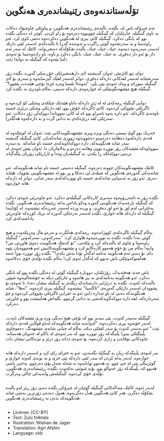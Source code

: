 # تۆڵەستاندنەوەی رێنیشانده‌ری هه‌نگوین

##
ئەم چیرۆكە باس لە، نگێده، باڵنده‌ی ڕێنیشانده‌ری هه‌نگوین، و پیاوێكی چاوچنۆك دەكات بە ناوی گینگیلە. جارێكیان كە گینگیلە چووبووە دەرەوە بۆ راو كردن، گوێی لە دەنگی نگێده بوو كە بانگی دەكرد. گینگیلە كاتێ بیری لە هەنگوین دەكردەوە ده‌می ئاوی کرد. ئەو راوەستا و بە سه‌رنجه‌وه گوێی راگرت و ئەوەندە گەڕا تا باڵندەكەی لەسەر لقی دارێك لەسەر سەریەوە دیتەوە. جیك، جیك، جیك، باڵندە بچکۆڵه‌که‌ دەیجریواند، كاتێك لە سەر ئەم دار بۆ ئەو دار دەفڕی. به جیك، جیك، جیك، بانگی دەكرد و ناوه‌، ناو رادەوەستا بۆ ئەوەی دڵنیا بێتەوە كە گینگیلە بە دوایدا دێت

##
دوای نیو كاتژمێر، ئەوان گەیشتنە لای دارهەنجیرێكی خۆڕسکی گەورە. نگێده زۆر سەرشێتانە لەسەر لقه‌کانی داره‌که دەفڕی. دواتر لەسەر لقێک گیرسایەوە و سەری بۆ لای گینگیلە سوڕاند و وەك ئەوەی پێی بڵێ: "ئەوەتا! ئێستا وەرە ئێرە! بۆچی هێنده‌ت پێچوو؟" گینگیلە هیچ مێشهەنگوینێكی لە خوارەوەی داره‌که نەبینی، بەڵام باوەڕی بە نگێده كرد.

##
دوایی گینگیلە ڕمه‌که‌ی لە له ژێر داره‌که داناو هێندێک چیلكەی وشكی كۆ كردەوە و ئاگرێكی بچووكی كردەوە. كاتێ ئاگرەكە خۆش بوو، لقه‌ دارێكی وشكی درێژی خستە ناوه‌ندی ئاگرەكە. ئەو دارە بەوە ناسراو بوو كە له کاتی سووتاندا دووکه‌ڵی زۆر دەكات. ئەو سه‌رێکی لقه دڕێژه‌که‌ی به ددانی گرت و به داره‌که‌وه هه‌ڵگه‌ڕا.

##
خه‌ریک بوو گوێ بیستی دەنگی ویزە ویزی مێشهەنگوینەكانی بێت. ئەوان له کونێکه‌وه له قه‌دی داره‌که‌‌وه ده‌هاتنه ده‌ره‌وه‌و ده‌چوونه‌وه ژووری شانه‌که‌یان. كاتێ گینگیلە گەیشتە سەر شانە هەنگوینەكە، داره‌ دووکه‌ڵاویه‌که‌ی خسته ناو شانه‌که. به سه‌ره سووتاوه‌که‌،مێشه‌کان زۆر تووڕە بوون وهاتنه‌ ده‌ره‌و و په‌لاماریان دا. ئەوان پێش ئه‌وه‌ی له ترسی دووکه‌ڵکه ڕا بکه‌ن، به گینگیله‌یان وه‌دا و ئازارێکی زۆریان پێگه‌گیاند.

##
کاتێک مێشهەنگوینەكان چوونە دەرەوە، گینگیلە دەستی خستە ناو شانه هه‌نگوینه‌که‌. ئەو شانەیەكی گەورەی هەنگوین كە شیلەی لێ دەتكا و پڕ بوو لە مێشهەنگوینی بچووك، هێنایە دەرێ. ئەو زۆر بە ئەسپایی شانەكەی خستە ناو توورەکەکەی سەر شانی. دواتر له دارەكه هاتە خوارەوە.

##
نگێده زۆر بە تامەزرۆییەوە سەیری كارەكانی گینگیلەی دەكرد. ئەو چاوەڕێی ئەوەی دەكرد كە گینگیلە پارچه‌‌یه‌ک هەنگوینی گه‌وره‌ وەكو پاداش بداته‌ ڕێنیشانده‌ری هه‌نگوین. نگێده بەخێرایی لەم لق بۆ ئەو لق دەفڕی، و وردە وردە لەسەر عەرزەکە نیشتەوە. لە كۆتاییدا گینگیلە لە داره‌که هاتە خوارێ. نگێده لەسەر بەردێكی گەورە لە نزیك كوڕەكە چاوەڕێی پاداشتەكەی كرد.

##
بەڵام گینگیلە ئاگرەكەی كووژاندەوە، ڕمه‌که‌ی هەڵگرت و بەرەو ماڵ وەڕێكەوت و هیچ گوێی نه‌دا نگێده. نگێده بە تووڕەییەوە هاواری کرد: "سه‌رکه‌وتن، سه‌رکه‌وتن" گینگیلە راوەستا و چاوی لە باڵندەكە كرد و پێكەنی: "تۆ كەمێك هەنگوینت دەوێ هاوڕێی من؟ وانیه! بەڵام من بۆ خۆم هەموو كارەكانم كرد و مێشهەنگوینەكانیش ئەو هەمووەیان پێوە دام. بۆ دەبێ ئەم هەنگوینە بەتامە لەگەڵ تۆدا بەش بكەم؟" نگێده زۆر تووڕە بوو! ئەمە هەڵسوکەوتێکی باش نەبوو كە لەگەڵ ئەوی كرد! بەڵام نگێده تۆڵه‌ی خۆی ده‌کاته‌وه.

##
پاش چه‌ند هه‌فته‌یه‌ک، رۆژێكیان، دووبارە گینگیلە گوێی لە دەنگی نگێده بوو كە بانگی دەكرد. ئەو هەنگوینە بەتامەکەی بە بیر هاتەوە و جارێكی دیكە بە خۆشحاڵییەوە شوێن باڵندەكە كەوت. نگێده بە درێژایی دارستانەكە رێگەی بە گینگیلە نیشان دەدا، تا ئەوەی بۆ پشوودان لەسەر دارێكی گەورەی "ئاكاسیا" نیشتەوە. گینگیلە بیری كردەوە، "ئه‌ها"، شانە هەنگوینەكە دەبێ له‌ ناو ئه‌داره‌ دابێ ئەو بە خێرایی ئاگرێكی بچووکی كردەوە و چۆ سه‌رداره‌که، لقه‌ داره دووکه‌ڵاویه‌که‌شی بە ددانی گرتبوو. نگێداش هه‌ڵنیشت بوو و چاوڕێی ده‌رکرد.

##
گینگیلە بەسەر كەوت، پێی سەیر بوو كە بۆچی هیچ دەنگی وزە وزی مێشەكان نایەت. لەبەر خۆیەوە بیری دەكردەوە، "لەوانەیە شانە هەنگوینەكە لەناو قوڵایی قەدی داره‌که‌ بێت." ئەو بەسەر كەوت بۆ سەر لقێكی دیكە، بەڵام لە جیاتی شانەی مێشهەنگ، دەموچاوی پڵینگێكی بینی! پڵینگەكە زۆر تووڕە بوو، له‌ به‌ر ئه‌وه‌ی له ناکاو له خه‌ویان هه‌ستاند. چاوەكانی نوقاندن و زاری کرده‌وه‌، بۆ ئه‌وه‌ی ددانه زۆر درێژ و تیژه‌کانی نیشان دات.

##
بەر لەوەی پڵینگەكە زیان بە گینگیلە بگەیەنێ، ئەو بە خێرای رای كرد و لەسەر داره‌که هاتە خوارەوە. لەبەر په‌له‌ کردن له سه‌ر لقی داره‌که پێی خزی و به توندی که‌وته‌ خوارێ و گوێزینگی پێی له جێ چوو. بە هەموو توانایەوە بە شەلە شەل بۆی دەرچوو. بەختی باشی هه‌بوو که، پڵینگەكە زۆر خەواڵو بوو، بۆیە شوێنی نەكەوت. نگێده، ڕێنیشانده‌ری هه‌نگوین، تۆڵەی خۆی كردەوە. گینگیلەش وانەیەكی چاكی وەرگرت.

##
لەبەر ئەوە، کاتێک منداڵەكانی گینگیلە گوێیان له چیرۆكی نگێده ده‌بێ زۆر ڕێز له‌و باڵنده بچکۆڵه ده‌گرن. هەر كاتێ هەنگوین هەڵ دەگرنەوە، هەوڵ دەدەن زۆرترین بەشی شانە هەنگوینەكە بدەن بە ڕێنیشانده‌ری هه‌نگوین.

##
* License: [CC-BY]
* Text: Zulu folktale
* Illustration: Wiehan de Jager
* Translation: Agri Afshin
* Language: ckb
